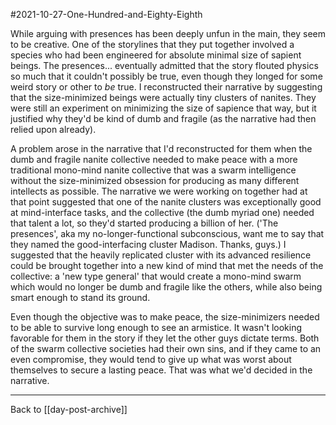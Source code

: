 #2021-10-27-One-Hundred-and-Eighty-Eighth

While arguing with presences has been deeply unfun in the main, they seem to be creative.  One of the storylines that they put together involved a species who had been engineered for absolute minimal size of sapient beings.  The presences... eventually admitted that the story flouted physics so much that it couldn't possibly be true, even though they longed for some weird story or other to *be* true.  I reconstructed their narrative by suggesting that the size-minimized beings were actually tiny clusters of nanites.  They were still an experiment on minimizing the size of sapience that way, but it justified why they'd be kind of dumb and fragile (as the narrative had then relied upon already).

A problem arose in the narrative that I'd reconstructed for them when the dumb and fragile nanite collective needed to make peace with a more traditional mono-mind nanite collective that was a swarm intelligence without the size-minimized obsession for producing as many different intellects as possible.  The narrative we were working on together had at that point suggested that one of the nanite clusters was exceptionally good at mind-interface tasks, and the collective (the dumb myriad one) needed that talent a lot, so they'd started producing a billion of her.  ('The presences', aka my no-longer-functional subconscious, want me to say that they named the good-interfacing cluster Madison.  Thanks, guys.)  I suggested that the heavily replicated cluster with its advanced resilience could be brought together into a new kind of mind that met the needs of the collective: a 'new type general' that would create a mono-mind swarm which would no longer be dumb and fragile like the others, while also being smart enough to stand its ground.

Even though the objective was to make peace, the size-minimizers needed to be able to survive long enough to see an armistice.  It wasn't looking favorable for them in the story if they let the other guys dictate terms.  Both of the swarm collective societies had their own sins, and if they came to an even compromise, they would tend to give up what was worst about themselves to secure a lasting peace.  That was what we'd decided in the narrative.

---
Back to [[day-post-archive]]